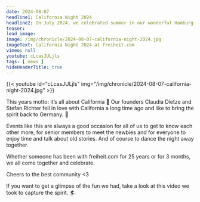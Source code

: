 ```yaml
---
date: 2024-08-07
headline1: California Night 2024
headline2: In July 2024, we celebrated summer in our wonderful Hamburg Hub!
teaser:
lead_image:
image: /img/chronicle/2024-08-07-california-night-2024.jpg
imageText: California Night 2024 at freiheit.com
vimeo: null
youtube: cLcasJULjls
tags: [ news ]
hideHeaderTitle: true
---
```


{{< youtube id="cLcasJULjls" img="/img/chronicle/2024-08-07-california-night-2024.jpg" >}}

This years motto: it’s all about California 🎉
Our founders Claudia Dietze and Stefan Richter fell in love with California a long time ago and like to bring the spirit back to Germany. 🌴

Events like this are always a good occasion for all of us to get to know each other more, for senior members to meet the newbies and for everyone to enjoy time and talk about old stories. And of course to dance the night away together.

Whether someone has been with freiheit.com for 25 years or for 3 months, we all come together and celebrate.

Cheers to the best community <3

If you want to get a glimpse of the fun we had, take a look at this video we took to capture the spirit. 🏄
